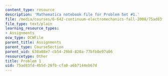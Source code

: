 ```yaml
---
content_type: resource
description: 'Mathematica notebook file for Problem Set #1.'
file: /media/courses/6-642-continuum-electromechanics-fall-2008/75ad83fd4b5d26fbcfa0a6b7144eb67d_PS1_Prob_1_mz_3.nb
file_type: text/plain
learning_resource_types:
- Assignments
ocw_type: OCWFile
parent_title: Assignments
parent_type: CourseSection
parent_uid: 630a08e7-cb54-29b8-820a-77bfb0e97a06
resourcetype: Other
title: Problem 1
uid: 75ad83fd-4b5d-26fb-cfa0-a6b7144eb67d
---
```


